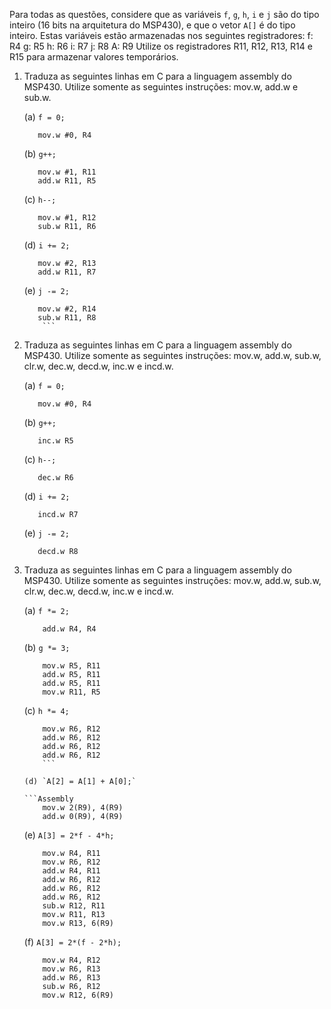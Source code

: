﻿Para todas as questões, considere que as variáveis `f`, `g`, `h`, `i` e `j` são do tipo inteiro (16 bits na arquitetura do MSP430), e que o vetor `A[]` é do tipo inteiro. Estas variáveis estão armazenadas nos seguintes registradores:
	f: R4
	g: R5
	h: R6
	i: R7
	j: R8
	A: R9
Utilize os registradores R11, R12, R13, R14 e R15 para armazenar valores temporários.

1. Traduza as seguintes linhas em C para a linguagem assembly do MSP430. Utilize somente as seguintes instruções: mov.w, add.w e sub.w.

	(a) `f = 0;`
	
	```Assembly
	   mov.w #0, R4
	```
	(b) `g++;`
	
	```Assembly
	   mov.w #1, R11
	   add.w R11, R5
	```
	  
	(c) `h--;`
	
	```Assembly
	   mov.w #1, R12
	   sub.w R11, R6
	```
	  
	(d) `i += 2;`	
	
	```Assembly
	   mov.w #2, R13
	   add.w R11, R7
	```	
	  
	(e) `j -= 2;`	
	
	```Assembly
	   mov.w #2, R14
	   sub.w R11, R8
        ```
	
2. Traduza as seguintes linhas em C para a linguagem assembly do MSP430. Utilize somente as seguintes instruções: mov.w, add.w, sub.w, clr.w, dec.w, decd.w, inc.w e incd.w.

	(a) `f = 0;`
	
	```Assembly
	   mov.w #0, R4
	```	
	   
	(b) `g++;`
	
	```Assembly 
	   inc.w R5
	```	
	   
	(c) `h--;`
	
	```Assembly 
	   dec.w R6
	```	
	   
	(d) `i += 2;`
	
	```Assembly 
	   incd.w R7
	```
	   
	(e) `j -= 2;`
	
	```Assembly
	   decd.w R8
	```
	   
	
3. Traduza as seguintes linhas em C para a linguagem assembly do MSP430. Utilize somente as seguintes instruções: mov.w, add.w, sub.w, clr.w, dec.w, decd.w, inc.w e incd.w.

	(a) `f *= 2;`
	
	```Assembly  
		add.w R4, R4
	```
	
	(b) `g *= 3;`
	
	```Assembly
		mov.w R5, R11
		add.w R5, R11
		add.w R5, R11
		mov.w R11, R5
	```
	  
	(c) `h *= 4;`
	
	```Assembly
		mov.w R6, R12
		add.w R6, R12
		add.w R6, R12
		add.w R6, R12
		```
	  
	(d) `A[2] = A[1] + A[0];`
	 
	```Assembly
		mov.w 2(R9), 4(R9)
		add.w 0(R9), 4(R9)
	```
	
	(e) `A[3] = 2*f - 4*h;`

	```Assembly
		mov.w R4, R11
		mov.w R6, R12
		add.w R4, R11
		add.w R6, R12
		add.w R6, R12
		add.w R6, R12
		sub.w R12, R11
		mov.w R11, R13
		mov.w R13, 6(R9)
	```  
	
	(f) `A[3] = 2*(f - 2*h);`
	
	```Assembly
		mov.w R4, R12
		mov.w R6, R13
		add.w R6, R13
		sub.w R6, R12
		mov.w R12, 6(R9)
	```
